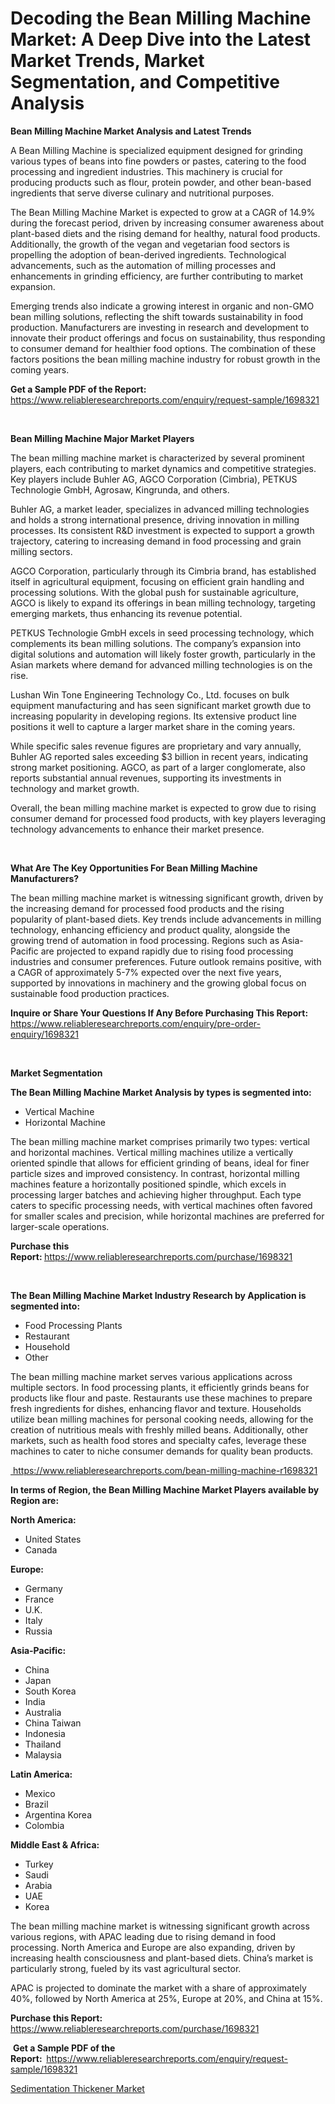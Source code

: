 <p><h1>Decoding the Bean Milling Machine Market: A Deep Dive into the Latest Market Trends, Market Segmentation, and Competitive Analysis</h1></p><p><strong>Bean Milling Machine Market Analysis and Latest Trends</strong></p>
<p><p>A Bean Milling Machine is specialized equipment designed for grinding various types of beans into fine powders or pastes, catering to the food processing and ingredient industries. This machinery is crucial for producing products such as flour, protein powder, and other bean-based ingredients that serve diverse culinary and nutritional purposes. </p><p>The Bean Milling Machine Market is expected to grow at a CAGR of 14.9% during the forecast period, driven by increasing consumer awareness about plant-based diets and the rising demand for healthy, natural food products. Additionally, the growth of the vegan and vegetarian food sectors is propelling the adoption of bean-derived ingredients. Technological advancements, such as the automation of milling processes and enhancements in grinding efficiency, are further contributing to market expansion. </p><p>Emerging trends also indicate a growing interest in organic and non-GMO bean milling solutions, reflecting the shift towards sustainability in food production. Manufacturers are investing in research and development to innovate their product offerings and focus on sustainability, thus responding to consumer demand for healthier food options. The combination of these factors positions the bean milling machine industry for robust growth in the coming years.</p></p>
<p><strong>Get a Sample PDF of the Report:&nbsp;</strong> <a href="https://www.reliableresearchreports.com/enquiry/request-sample/1698321?utm_campaign=2479&utm_medium=2&utm_source=Github&utm_content=ia&utm_term=16022025&utm_id=bean-milling-machine">https://www.reliableresearchreports.com/enquiry/request-sample/1698321</a></p>
<p>&nbsp;</p>
<p><strong>Bean Milling Machine Major Market Players</strong></p>
<p><p>The bean milling machine market is characterized by several prominent players, each contributing to market dynamics and competitive strategies. Key players include Buhler AG, AGCO Corporation (Cimbria), PETKUS Technologie GmbH, Agrosaw, Kingrunda, and others.</p><p>Buhler AG, a market leader, specializes in advanced milling technologies and holds a strong international presence, driving innovation in milling processes. Its consistent R&D investment is expected to support a growth trajectory, catering to increasing demand in food processing and grain milling sectors.</p><p>AGCO Corporation, particularly through its Cimbria brand, has established itself in agricultural equipment, focusing on efficient grain handling and processing solutions. With the global push for sustainable agriculture, AGCO is likely to expand its offerings in bean milling technology, targeting emerging markets, thus enhancing its revenue potential.</p><p>PETKUS Technologie GmbH excels in seed processing technology, which complements its bean milling solutions. The company’s expansion into digital solutions and automation will likely foster growth, particularly in the Asian markets where demand for advanced milling technologies is on the rise.</p><p>Lushan Win Tone Engineering Technology Co., Ltd. focuses on bulk equipment manufacturing and has seen significant market growth due to increasing popularity in developing regions. Its extensive product line positions it well to capture a larger market share in the coming years.</p><p>While specific sales revenue figures are proprietary and vary annually, Buhler AG reported sales exceeding $3 billion in recent years, indicating strong market positioning. AGCO, as part of a larger conglomerate, also reports substantial annual revenues, supporting its investments in technology and market growth.</p><p>Overall, the bean milling machine market is expected to grow due to rising consumer demand for processed food products, with key players leveraging technology advancements to enhance their market presence.</p></p>
<p>&nbsp;</p>
<p><strong>What Are The Key Opportunities For Bean Milling Machine Manufacturers?</strong></p>
<p><p>The bean milling machine market is witnessing significant growth, driven by the increasing demand for processed food products and the rising popularity of plant-based diets. Key trends include advancements in milling technology, enhancing efficiency and product quality, alongside the growing trend of automation in food processing. Regions such as Asia-Pacific are projected to expand rapidly due to rising food processing industries and consumer preferences. Future outlook remains positive, with a CAGR of approximately 5-7% expected over the next five years, supported by innovations in machinery and the growing global focus on sustainable food production practices.</p></p>
<p><strong>Inquire or Share Your Questions If Any Before Purchasing This Report:</strong> <a href="https://www.reliableresearchreports.com/enquiry/pre-order-enquiry/1698321?utm_campaign=2479&utm_medium=2&utm_source=Github&utm_content=ia&utm_term=16022025&utm_id=bean-milling-machine">https://www.reliableresearchreports.com/enquiry/pre-order-enquiry/1698321</a></p>
<p>&nbsp;</p>
<p><strong>Market Segmentation</strong></p>
<p><strong>The Bean Milling Machine Market Analysis by types is segmented into:</strong></p>
<p><ul><li>Vertical Machine</li><li>Horizontal Machine</li></ul></p>
<p><p>The bean milling machine market comprises primarily two types: vertical and horizontal machines. Vertical milling machines utilize a vertically oriented spindle that allows for efficient grinding of beans, ideal for finer particle sizes and improved consistency. In contrast, horizontal milling machines feature a horizontally positioned spindle, which excels in processing larger batches and achieving higher throughput. Each type caters to specific processing needs, with vertical machines often favored for smaller scales and precision, while horizontal machines are preferred for larger-scale operations.</p></p>
<p><strong>Purchase this Report:&nbsp;</strong><a href="https://www.reliableresearchreports.com/purchase/1698321?utm_campaign=2479&utm_medium=2&utm_source=Github&utm_content=ia&utm_term=16022025&utm_id=bean-milling-machine">https://www.reliableresearchreports.com/purchase/1698321</a></p>
<p>&nbsp;</p>
<p><strong>The Bean Milling Machine Market Industry Research by Application is segmented into:</strong></p>
<p><ul><li>Food Processing Plants</li><li>Restaurant</li><li>Household</li><li>Other</li></ul></p>
<p><p>The bean milling machine market serves various applications across multiple sectors. In food processing plants, it efficiently grinds beans for products like flour and paste. Restaurants use these machines to prepare fresh ingredients for dishes, enhancing flavor and texture. Households utilize bean milling machines for personal cooking needs, allowing for the creation of nutritious meals with freshly milled beans. Additionally, other markets, such as health food stores and specialty cafes, leverage these machines to cater to niche consumer demands for quality bean products.</p></p>
<p><a href="https://www.reliableresearchreports.com/bean-milling-machine-r1698321?utm_campaign=2479&utm_medium=2&utm_source=Github&utm_content=ia&utm_term=16022025&utm_id=bean-milling-machine">&nbsp;https://www.reliableresearchreports.com/bean-milling-machine-r1698321</a></p>
<p><strong>In terms of Region, the Bean Milling Machine Market Players available by Region are:</strong></p>
<p>
    <p> <strong> North America: </strong>
        <ul>
            <li>United States</li>
            <li>Canada</li>
        </ul>
        </p> 
    <p> <strong> Europe: </strong>
        <ul>
            <li>Germany</li>
            <li>France</li>
            <li>U.K.</li>
            <li>Italy</li>
            <li>Russia</li>
        </ul>
        </p> 
    <p> <strong> Asia-Pacific: </strong>
        <ul>
            <li>China</li>
            <li>Japan</li>
            <li>South Korea</li>
            <li>India</li>
            <li>Australia</li>
            <li>China Taiwan</li>
            <li>Indonesia</li>
            <li>Thailand</li>
            <li>Malaysia</li>
        </ul>
        </p> 
    <p> <strong> Latin America: </strong>
        <ul>
            <li>Mexico</li>
            <li>Brazil</li>
            <li>Argentina Korea</li>
            <li>Colombia</li>
        </ul>
        </p> 
    <p> <strong> Middle East & Africa: </strong>
        <ul>
            <li>Turkey</li>
            <li>Saudi</li>
            <li>Arabia</li>
            <li>UAE</li>
            <li>Korea</li>
        </ul>
    </p>
    </p>
<p><p>The bean milling machine market is witnessing significant growth across various regions, with APAC leading due to rising demand in food processing. North America and Europe are also expanding, driven by increasing health consciousness and plant-based diets. China’s market is particularly strong, fueled by its vast agricultural sector. </p><p>APAC is projected to dominate the market with a share of approximately 40%, followed by North America at 25%, Europe at 20%, and China at 15%.</p></p>
<p><strong>Purchase this Report: </strong><a href="https://www.reliableresearchreports.com/purchase/1698321?utm_campaign=2479&utm_medium=2&utm_source=Github&utm_content=ia&utm_term=16022025&utm_id=bean-milling-machine">https://www.reliableresearchreports.com/purchase/1698321</a></p>
<p>&nbsp;<strong>Get a Sample PDF of the Report:&nbsp;&nbsp;</strong><a href="https://www.reliableresearchreports.com/enquiry/request-sample/1698321?utm_campaign=2479&utm_medium=2&utm_source=Github&utm_content=ia&utm_term=16022025&utm_id=bean-milling-machine">https://www.reliableresearchreports.com/enquiry/request-sample/1698321</a></p>
<p><strong></strong></p>
<p><p><a href="https://github.com/lizamflotow/Market-Research-Report-List-1/blob/main/sedimentation-thickener-market.md?utm_campaign=2479&utm_medium=2&utm_source=Github&utm_content=ia&utm_term=16022025&utm_id=bean-milling-machine">Sedimentation Thickener Market</a></p></p>